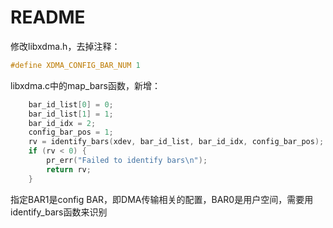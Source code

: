 # README

修改libxdma.h，去掉注释：

```c
#define XDMA_CONFIG_BAR_NUM 1
```

libxdma.c中的map_bars函数，新增：

```c
    bar_id_list[0] = 0;
    bar_id_list[1] = 1;
    bar_id_idx = 2;
    config_bar_pos = 1;
    rv = identify_bars(xdev, bar_id_list, bar_id_idx, config_bar_pos);
    if (rv < 0) {
        pr_err("Failed to identify bars\n");
        return rv;
    }
```

指定BAR1是config BAR，即DMA传输相关的配置，BAR0是用户空间，需要用identify_bars函数来识别
